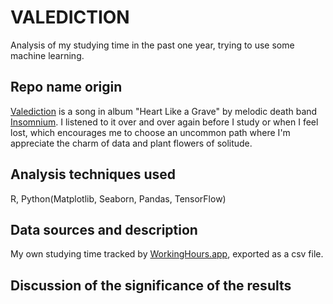 # VALEDICTION
 Analysis of my studying time in the past one year, trying to use some machine learning.

## Repo name origin

[Valediction](https://open.spotify.com/album/6Z7jp3MKzJhzwHCvEauLPl) is a song in album "Heart Like a Grave" by melodic death band [Insomnium](https://www.google.com.hk/url?sa=t&rct=j&q=&esrc=s&source=web&cd=&ved=2ahUKEwiFy4GO5Nz6AhVNMN4KHfJpCp0QFnoECBwQAQ&url=https%3A%2F%2Fwww.metal-archives.com%2Fbands%2FInsomnium%2F2332&usg=AOvVaw0Oe3ckzYtuKj0dxqmZ0zjv). I listened to it over and over again before I study or when I feel lost, which encourages me to choose an uncommon path where I'm appreciate the charm of data and plant flowers of solitude.

## Analysis techniques used

R, Python(Matplotlib, Seaborn, Pandas, TensorFlow)

## Data sources and description

My own studying time tracked by [WorkingHours.app](https://workinghoursapp.com/), exported as a csv file.

## Discussion of the significance of the results
